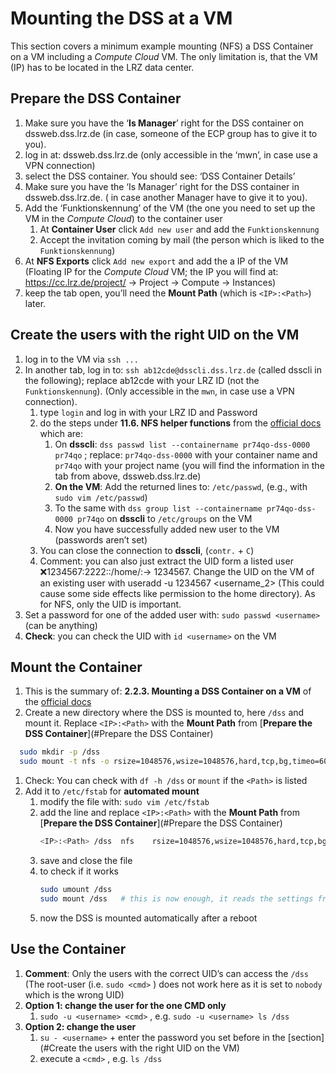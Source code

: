 # Mounting the DSS at a VM

This section covers a minimum example mounting (NFS) a DSS Container on a VM including a *Compute Cloud* VM. The only limitation is, that the VM (IP) has to be located in the LRZ data center.

## Prepare the DSS Container
1. Make sure you have the ‘**Is Manager**’ right for the DSS container on dssweb.dss.lrz.de (in case, someone of the ECP group has to give it to you).
1. log in at: dssweb.dss.lrz.de (only accessible in the ‘mwn’, in case use a VPN connection)
1. select the DSS container. You should see: ‘DSS Container Details’
1. Make sure you have the ‘Is Manager’ right for the DSS container in dssweb.dss.lrz.de. ( in case another Manager have to give it to you).
1. Add the ‘Funktionskennung’ of the VM (the one you need to set up the VM in the *Compute Cloud*) to the container user
   1. At **Container User** click `Add new user` and add the `Funktionskennung`
   1. Accept the invitation coming by mail (the person which is liked to the `Funktionskennung`)
1. At **NFS Exports** click `Add new export` and add the a IP of the VM (Floating IP for the *Compute Cloud* VM; the IP you will find at: https://cc.lrz.de/project/ -> Project -> Compute -> Instances)
1. keep the tab open, you’ll need the **Mount Path** (which is `<IP>:<Path>`) later.

## Create the users with the right UID on the VM
1. log in to the VM via `ssh ...`
1. In another tab, log in to: `ssh ab12cde@dsscli.dss.lrz.de` (called dsscli in the following); replace ab12cde with your LRZ ID (not the `Funktionskennung`). (Only accessible in the `mwn`, in case use a VPN connection).
   1. type `login` and log in with your LRZ ID and Password
   1. do the steps under **11.6. NFS helper functions** from the [official docs](https://doku.lrz.de/display/PUBLIC/DSS+documentation+for+data+curators#DSSdocumentationfordatacurators-NFShelperfunctions) which are:
       1. On **dsscli**: `dss passwd list --containername pr74qo-dss-0000 pr74qo` ; replace: `pr74qo-dss-0000` with your container name and `pr74qo` with your project name (you will find the information in the tab from above, dssweb.dss.lrz.de)
       1. **On the VM**: Add the returned lines to: `/etc/passwd`, (e.g., with `sudo vim /etc/passwd`)
       1. To the same with `dss group list --containername pr74qo-dss-0000 pr74qo` on **dsscli** to `/etc/groups` on the VM
       1. Now you have successfully added new user to the VM (passwords aren’t set)
   1. You can close the connection to **dsscli**, (`contr.` + `C`)
   1. Comment: you can also just extract the UID form a listed user <username>:x:1234567:2222::/home/<username>:-> 1234567. Change the UID on the VM of an existing user with useradd -u 1234567 <username_2> (This could cause some side effects like permission to the home directory). As for NFS, only the UID is important.
1. Set a password for one of the added user with: `sudo passwd <username>` (can be anything)
1. **Check**: you can check the UID with `id <username>` on the VM

## **Mount the Container**
1. This is the summary of: **2.2.3. Mounting a DSS Container on a VM** of the [official docs](https://doku.lrz.de/display/PUBLIC/DSS+documentation+for+users#DSSdocumentationforusers-usrgrp)
1. Create a new directory where the DSS is mounted to, here `/dss` and mount it. Replace `<IP>:<Path>` with the **Mount Path** from [**Prepare the DSS Container**](#Prepare the DSS Container)
```bash
  sudo mkdir -p /dss
  sudo mount -t nfs -o rsize=1048576,wsize=1048576,hard,tcp,bg,timeo=600,vers=3 <IP>:<Path> /dss
```
1. Check: You can check with `df -h /dss` or `mount` if the `<Path>` is listed
1. Add it to `/etc/fstab` for **automated mount**
   1. modify the file with: `sudo vim /etc/fstab`
   1. add the line and replace `<IP>:<Path>` with the **Mount Path** from [**Prepare the DSS Container**](#Prepare the DSS Container)
      ```bash
      <IP>:<Path> /dss  nfs    rsize=1048576,wsize=1048576,hard,tcp,bg,timeo=600,vers=3    0       0
      ```
   1. save and close the file
   1. to check if it works 
      ```bash
      sudo umount /dss 
      sudo mount /dss   # this is now enough, it reads the settings from /etc/fstab
      ```
   1. now the DSS is mounted automatically after a reboot
    
## Use the Container
   1. **Comment**: Only the users with the correct UID’s can access the `/dss` (The root-user (i.e. `sudo <cmd>` ) does not work here as it is set to `nobody` which is the wrong UID)
   1. **Option 1: change the user for the one CMD only**
       1. `sudo -u <username> <cmd>` , e.g. `sudo -u <username> ls /dss`
   1. **Option 2: change the user**
       1. `su - <username>` + enter the password you set before in the [section](#Create the users with the right UID on the VM)
       1. execute a `<cmd>` , e.g. `ls /dss`
